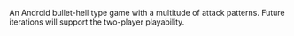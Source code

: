 An Android bullet-hell type game with a multitude of attack patterns. 
Future iterations will support the two-player playability.
